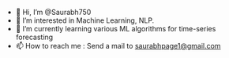 - 👋 Hi, I’m @Saurabh750
- 👀 I’m interested in Machine Learning, NLP. 
- 🌱 I’m currently learning various ML algorithms for time-series forecasting
- 📫 How to reach me : Send a mail to saurabhpage1@gmail.com

<!---
Saurabh750/Saurabh750 is a ✨ special ✨ repository because its `README.md` (this file) appears on your GitHub profile.
You can click the Preview link to take a look at your changes.
--->
